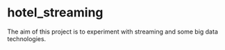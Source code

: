 # hotel_streaming
The aim of this project is to experiment with streaming and some big data technologies.
